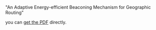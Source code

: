"An Adaptive Energy-efficient Beaconing Mechanism for Geographic Routing"

you can [get the PDF](http://rportal.lib.ntnu.edu.tw/bitstream/20.500.12235/106935/1/n069947075901.pdf) directly.